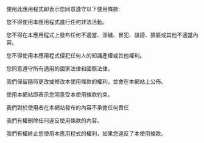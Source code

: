 使用此應用程式即表示您同意遵守以下使用條款:

您不得使用本應用程式進行任何非法活動。

您不得在本應用程式上發布任何不適當、淫穢、冒犯、誹謗、猥褻或其他不適當內容。

您不得使用本應用程式侵犯任何人的知識產權或其他權利。

您同意遵守所有適用的國家法律和國際法律。

我們保留隨時更改或修改本使用條款的權利，並會在本網站上公佈。

使用本網站即表示您同意受本使用條款約束。

我們對於使用者在本網站發布的內容不承擔任何責任

我們有權刪除任何違反使用條款的內容。

我們有權終止您使用本應用程式的權利，如果您違反了本使用條款。
